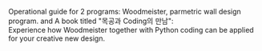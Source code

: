Operational guide for 2 programs:
          Woodmeister, parmetric wall design program. and 
A book titled "목공과 Coding의 만남":  
          Experience how Woodmeister together with Python coding can be applied for your creative new design.
